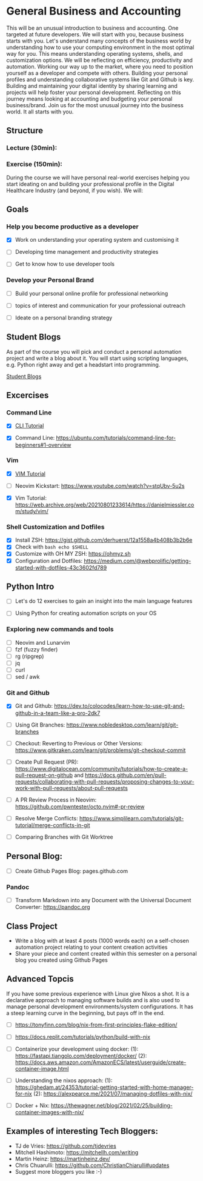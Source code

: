# General Business and Accounting

This will be an unusual introduction to business and accounting. One targeted at future developers. We will start with you, because business starts with you. Let's understand many concepts of the business world by understanding how to use your computing environment in the most optimal way for you. This means understanding operating systems, shells, and customization options. We will be reflecting on efficiency, productivity and automation. Working our way up to the market, where you need to position yourself as a developer and compete with others. Building your personal profiles and understanding collaborative systems like Git and Github is key. Building and maintaining your digital identity by sharing learning and projects will help foster your personal development. Reflecting on this journey means looking at accounting and budgeting your personal business/brand. Join us for the most unusual journey into the business world. It all starts with you.

## Structure

### Lecture (30min):

### Exercise (150min):
During the course we will have personal real-world exercises helping you start ideating on and building your professional profile in the Digital Healthcare Industry (and beyond, if you wish). We will:

## Goals

### Help you become productive as a developer

- [x] Work on understanding your operating system and customising it
- [ ] Developing time management and productivity strategies
- [ ] Get to know how to use developer tools


### Develop your Personal Brand

- [ ] Build your personal online profile for professional networking
- [ ] topics of interest and communication for your professional outreach
- [ ] Ideate on a personal branding strategy


## Student Blogs
As part of the course you will pick and conduct a personal automation project and write a blog about it. You will start using scripting languages, e.g. Python right away and get a headstart into programming.

[Student Blogs](bloglist.md)


## Excercises


### Command Line

- [x] [CLI Tutorial](md/cli_tutorial.md)
- [x] Command Line: https://ubuntu.com/tutorials/command-line-for-beginners#1-overview


### Vim

- [x] [VIM Tutorial](md/vim_tutorial.md)
- [ ] Neovim Kickstart: https://www.youtube.com/watch?v=stqUbv-5u2s
- [x] Vim Tutorial: https://web.archive.org/web/20210801233614/https://danielmiessler.com/study/vim/


### Shell Customization and Dotfiles

- [x] Install ZSH: https://gist.github.com/derhuerst/12a1558a4b408b3b2b6e
- [x] Check with `bash echo $SHELL`
- [x] Customize with OH MY ZSH: https://ohmyz.sh
- [x] Configuration and Dotfiles: https://medium.com/@webprolific/getting-started-with-dotfiles-43c3602fd789

## Python Intro

- [ ] Let's do 12 exercises to gain an insight into the main language features
- [ ] Using Python for creating automation scripts on your OS


### Exploring new commands and tools

- [ ] Neovim and Lunarvim
- [ ] fzf (fuzzy finder)
- [ ] rg (ripgrep)
- [ ] jq
- [ ] curl
- [ ] sed / awk

### Git and Github

- [x] Git and Github: https://dev.to/colocodes/learn-how-to-use-git-and-github-in-a-team-like-a-pro-2dk7
- [ ] Using Git Branches: https://www.nobledesktop.com/learn/git/git-branches
- [ ] Checkout: Reverting to Previous or Other Versions: https://www.gitkraken.com/learn/git/problems/git-checkout-commit
- [ ] Create Pull Request (PR): https://www.digitalocean.com/community/tutorials/how-to-create-a-pull-request-on-github and https://docs.github.com/en/pull-requests/collaborating-with-pull-requests/proposing-changes-to-your-work-with-pull-requests/about-pull-requests
- [ ] A PR Review Process in Neovim: https://github.com/pwntester/octo.nvim#-pr-review
- [ ] Resolve Merge Conflicts: https://www.simplilearn.com/tutorials/git-tutorial/merge-conflicts-in-git
- [ ] Comparing Branches with Git Worktree


## Personal Blog:

- [ ] Create Github Pages Blog: pages.github.com


### Pandoc

- [ ] Transform Markdown into any Document with the Universal Document Converter: https://pandoc.org


## Class Project

- Write a blog with at least 4 posts (1000 words each) on a self-chosen automation project relating to your content creation activities
- Share your piece and content created within this semester on a personal blog you created using Github Pages


## Advanced Topcis

If you have some previous experience with Linux give Nixos a shot. It is a declarative approach to managing software builds and is also used to manage personal development environments/system configurations. It has a steep learning curve in the beginning, but pays off in the end.

- [ ] https://tonyfinn.com/blog/nix-from-first-principles-flake-edition/
- [ ] https://docs.replit.com/tutorials/python/build-with-nix
- [ ] Containerize your development using docker: (1): https://fastapi.tiangolo.com/deployment/docker/ (2): https://docs.aws.amazon.com/AmazonECS/latest/userguide/create-container-image.html
- [ ] Understanding the nixos approach: (1): https://ghedam.at/24353/tutorial-getting-started-with-home-manager-for-nix (2): https://alexpearce.me/2021/07/managing-dotfiles-with-nix/
- [ ] Docker + Nix: https://thewagner.net/blog/2021/02/25/building-container-images-with-nix/



## Examples of interesting Tech Bloggers:

- TJ de Vries: https://github.com/tjdevries
- Mitchell Hashimoto: https://mitchellh.com/writing
- Martin Heinz: https://martinheinz.dev/
- Chris Chuarulli: https://github.com/ChristianChiarulli#updates
- Suggest more bloggers you like :-)
